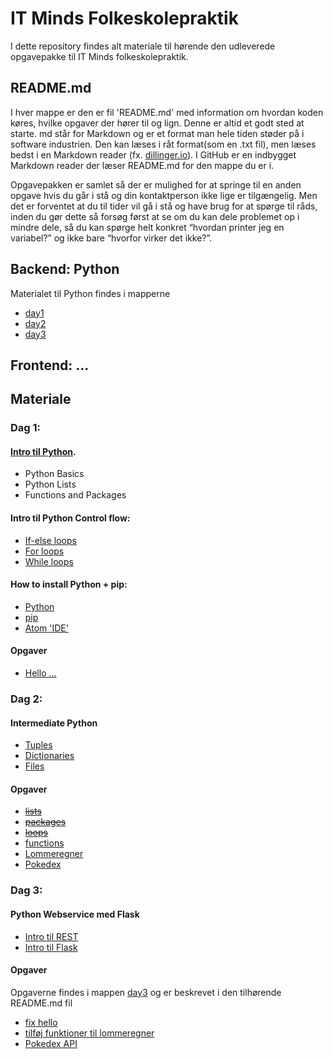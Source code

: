 # IT Minds Folkeskolepraktik

I dette repository findes alt materiale til hørende den udleverede opgavepakke til IT Minds folkeskolepraktik.



## README.md
I hver mappe er den er fil 'README.md' med information om hvordan koden køres, hvilke opgaver der hører til og lign. Denne er altid et godt sted at starte.
md står for Markdown og er et format man hele tiden støder på i software industrien. Den kan læses i råt format(som en .txt fil), men læses bedst i en Markdown reader (fx. [dillinger.io](dillinger.io)). I GitHub er en indbygget Markdown reader der læser README.md for den mappe du er i.

Opgavepakken er samlet så der er mulighed for at springe til en anden opgave hvis du går i stå og din kontaktperson ikke lige er tilgængelig. Men det er forventet at du til tider vil gå i stå og have brug for at spørge til råds, inden du gør dette så forsøg først at se om du kan dele problemet op i mindre dele, så du kan spørge helt konkret “hvordan printer jeg en variabel?” og ikke bare “hvorfor virker det ikke?”.


## Backend: Python
Materialet til Python findes i mapperne
- [day1](day1/)
- [day2](day2/)
- [day3](day3/)


## Frontend: ...





## Materiale

### Dag 1:
#### [Intro til Python](https://www.datacamp.com/courses/intro-to-python-for-data-science).
- Python Basics
- Python Lists
- Functions and Packages

#### Intro til Python Control flow:
- [If-else loops](https://www.w3schools.com/python/python_conditions.asp)
- [For loops](https://www.w3schools.com/python/python_while_loops.asp)
- [While loops](https://www.w3schools.com/python/python_for_loops.asp)

#### How to install Python + pip:
- [Python](https://www.youtube.com/watch?v=i-MuSAwgwCU)
- [pip](https://www.geeksforgeeks.org/how-to-install-pip-on-windows/)
- [Atom 'IDE'](https://atom.io/)

#### Opgaver
- [Hello ...](day1/1_hello/)



### Dag 2:
#### Intermediate Python
- [Tuples](https://www.geeksforgeeks.org/python-tuples/)
- [Dictionaries](https://www.geeksforgeeks.org/python-dictionary/)
- [Files](https://www.geeksforgeeks.org/file-handling-python/)


#### Opgaver
- [~~lists~~](day2/1_lists)
- [~~packages~~](day2/2_packages)
- [~~loops~~](day2/3_loops/)
- [functions](day2/4_functions/)
- [Lommeregner](day2/lommeregner/)
- [Pokedex](day2/pokedex/)


### Dag 3:


#### Python Webservice med Flask
- [Intro til REST](https://restfulapi.net/http-methods/)
- [Intro til Flask](https://www.geeksforgeeks.org/python-introduction-to-web-development-using-flask/)

#### Opgaver
Opgaverne findes i mappen [day3](day3/) og er beskrevet i den tilhørende README.md fil
- [fix hello](day3/1_flask_hello/)
- [tilføj funktioner til lommeregner](day3/2_flask_calculator/)
- [Pokedex API](day3/3_flask_pokedex/)
